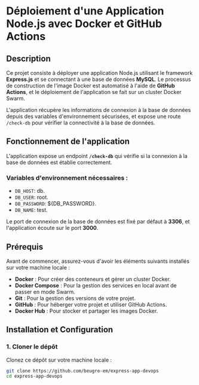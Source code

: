 # Déploiement d'une Application Node.js avec Docker et GitHub Actions

## Description

Ce projet consiste à déployer une application Node.js utilisant le framework **Express.js** et se connectant à une base de données **MySQL**. Le processus de construction de l'image Docker est automatisé à l'aide de **GitHub Actions**, et le déploiement de l'application se fait sur un cluster Docker Swarm.

L'application récupère les informations de connexion à la base de données depuis des variables d'environnement sécurisées, et expose une route `/check-db` pour vérifier la connectivité à la base de données.

## Fonctionnement de l'application

L'application expose un endpoint **`/check-db`** qui vérifie si la connexion à la base de données est établie correctement.

### Variables d'environnement nécessaires :
- `DB_HOST`: db.
- `DB_USER`: root.
- `DB_PASSWORD`: ${DB_PASSWORD}.
- `DB_NAME`: test.

Le port de connexion de la base de données est fixé par défaut à **3306**, et l'application écoute sur le port **3000**.

## Prérequis

Avant de commencer, assurez-vous d'avoir les éléments suivants installés sur votre machine locale :

- **Docker** : Pour créer des conteneurs et gérer un cluster Docker.
- **Docker Compose** : Pour la gestion des services en local avant de passer en mode Swarm.
- **Git** : Pour la gestion des versions de votre projet.
- **GitHub** : Pour héberger votre projet et utiliser GitHub Actions.
- **Docker Hub** : Pour stocker et partager les images Docker.

## Installation et Configuration

### 1. Cloner le dépôt

Clonez ce dépôt sur votre machine locale :

```bash
git clone https://github.com/beugre-em/express-app-devops
cd express-app-devops
